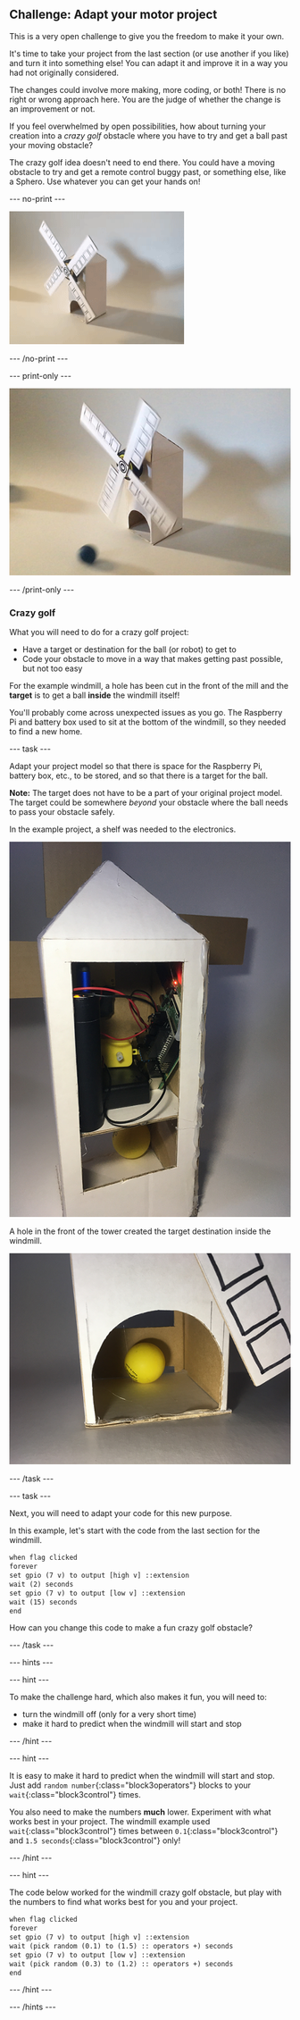 ## Challenge: Adapt your motor project

This is a very open challenge to give you the freedom to make it your own.  

It's time to take your project from the last section (or use another if you like) and turn it into something else! You can adapt it and improve it in a way you had not originally considered.

The changes could involve more making, more coding, or both! There is no right or wrong approach here. You are the judge of whether the change is an improvement or not.

If you feel overwhelmed by open possibilities, how about turning your creation into a _crazy golf_ obstacle where you have to try and get a ball past your moving obstacle?

The crazy golf idea doesn't need to end there. You could have a moving obstacle to try and get a remote control buggy past, or something else, like a Sphero. Use whatever you can get your hands on!

--- no-print ---

![A crazy golf windmill](images/adaptation_windmill.gif)

--- /no-print ---

--- print-only ---

![A crazy golf windmill](images/adaptation_windmill.png)

--- /print-only ---

### Crazy golf

What you will need to do for a crazy golf project:
+ Have a target or destination for the ball (or robot) to get to
+ Code your obstacle to move in a way that makes getting past possible, but not too easy

For the example windmill, a hole has been cut in the front of the mill and the **target** is to get a ball **inside** the windmill itself!

You'll probably come across unexpected issues as you go. The Raspberry Pi and battery box used to sit at the bottom of the windmill, so they needed to find a new home.

--- task ---

Adapt your project model so that there is space for the Raspberry Pi, battery box, etc., to be stored, and so that there is a target for the ball. 

**Note:** The target does not have to be a part of your original project model. The target could be somewhere _beyond_ your obstacle where the ball needs to pass your obstacle safely.

In the example project, a shelf was needed to the electronics.

![A shelf for the Pi](images/adaptation_shelf.png)

A hole in the front of the tower created the target destination inside the windmill.

![Doorway to target](images/adaptation_hole.png)

--- /task ---

--- task ---

Next, you will need to adapt your code for this new purpose.

In this example, let's start with the code from the last section for the windmill.

```blocks3
when flag clicked
forever
set gpio (7 v) to output [high v] ::extension
wait (2) seconds
set gpio (7 v) to output [low v] ::extension
wait (15) seconds
end
```

How can you change this code to make a fun crazy golf obstacle?

--- /task ---

--- hints ---

--- hint ---

To make the challenge hard, which also makes it fun, you will need to:

+ turn the windmill off (only for a very short time)
+ make it hard to predict when the windmill will start and stop

--- /hint ---

--- hint ---

It is easy to make it hard to predict when the windmill will start and stop. Just add `random number`{:class="block3operators"} blocks to your `wait`{:class="block3control"} times.

You also need to make the numbers **much** lower. Experiment with what works best in your project. The windmill example used `wait`{:class="block3control"} times between `0.1`{:class="block3control"} and `1.5 seconds`{:class="block3control"} only!

--- /hint ---

--- hint ---

The code below worked for the windmill crazy golf obstacle, but play with the numbers to find what works best for you and your project.

```blocks3
when flag clicked
forever
set gpio (7 v) to output [high v] ::extension
wait (pick random (0.1) to (1.5) :: operators +) seconds
set gpio (7 v) to output [low v] ::extension
wait (pick random (0.3) to (1.2) :: operators +) seconds
end
```

--- /hint ---

--- /hints ---


